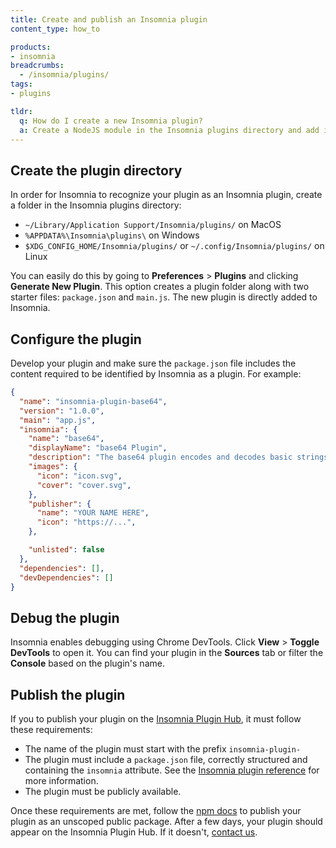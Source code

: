 ```yaml
---
title: Create and publish an Insomnia plugin
content_type: how_to

products:
- insomnia
breadcrumbs: 
  - /insomnia/plugins/
tags:
- plugins

tldr:
  q: How do I create a new Insomnia plugin?
  a: Create a NodeJS module in the Insomnia plugins directory and add it to Insomnia. To publish on the [Plugin Hub](https://insomnia.rest/plugins), publish it as an un-scoped public package to the npm public registry.
---
```


## Create the plugin directory

In order for Insomnia to recognize your plugin as an Insomnia plugin, create a folder in the Insomnia plugins directory:
* `~/Library/Application Support/Insomnia/plugins/` on MacOS
* `%APPDATA%\Insomnia\plugins\` on Windows
* `$XDG_CONFIG_HOME/Insomnia/plugins/` or `~/.config/Insomnia/plugins/` on Linux

You can easily do this by going to **Preferences** > **Plugins** and clicking **Generate New Plugin**. This option creates a plugin folder along with two starter files: `package.json` and `main.js`. The new plugin is directly added to Insomnia.

## Configure the plugin

Develop your plugin and make sure the `package.json` file includes the content required to be identified by Insomnia as a plugin. For example:

```json
{
  "name": "insomnia-plugin-base64",
  "version": "1.0.0",
  "main": "app.js",
  "insomnia": {
    "name": "base64",
    "displayName": "base64 Plugin",
    "description": "The base64 plugin encodes and decodes basic strings.",
    "images": {
      "icon": "icon.svg",
      "cover": "cover.svg",
    },
    "publisher": {
      "name": "YOUR NAME HERE",
      "icon": "https://...",
    },

    "unlisted": false
  },
  "dependencies": [],
  "devDependencies": []
}
```

<!-- Link to plugins reference page -->

## Debug the plugin

Insomnia enables debugging using Chrome DevTools. Click **View** > **Toggle DevTools** to open it. You can find your plugin in the **Sources** tab or filter the **Console** based on the plugin's name.


## Publish the plugin

If you to publish your plugin on the [Insomnia Plugin Hub](https://insomnia.rest/plugins), it must follow these requirements:
* The name of the plugin must start with the prefix `insomnia-plugin-`
* The plugin must include a `package.json` file, correctly structured and containing the `insomnia` attribute. See the [Insomnia plugin reference]() for more information.
* The plugin must be publicly available.

Once these requirements are met, follow the [npm docs](https://docs.npmjs.com/creating-and-publishing-unscoped-public-packages) to publish your plugin as an unscoped public package. After a few days, your plugin should appear on the Insomnia Plugin Hub. If it doesn't, [contact us](https://insomnia.rest/support).